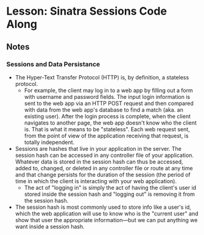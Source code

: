 # Lesson: Sinatra Sessions Code Along

## Notes

### Sessions and Data Persistance

- The Hyper-Text Transfer Protocol (HTTP) is, by definition, a stateless protocol.
  - For example, the client may log in to a web app by filling out a form with username and password fields. The input login information is sent to the web app via an HTTP POST request and then compared with data from the web app's database to find a match (aka. an existing user). After the login process is complete, when the client navigates to another page, the web app doesn't know who the client is. That is what it means to be "stateless". Each web request sent, from the point of view of the application receiving that request, is totally independent.
- Sessions are hashes that live in your application in the server. The session hash can be accessed in any controller file of your application. Whatever data is stored in the session hash can thus be accessed, added to, changed, or deleted in any controller file or route at any time and that change persists for the duration of the session (the period of time in which the client is interacting with your web application).
  - The act of "logging in" is simply the act of having the client's user id stored inside the session hash and "logging out" is removing it from the session hash.
- The session hash is most commonly used to store info like a user's id, which the web application will use to know who is the "current user" and show that user the appropriate information—but we can put anything we want inside a session hash.
